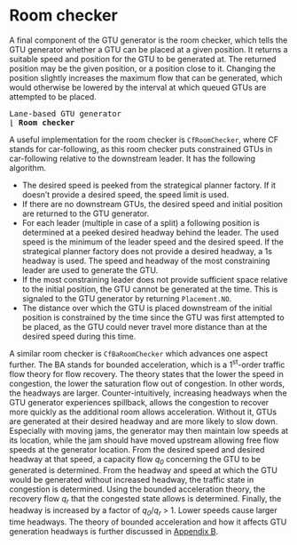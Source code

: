 # Room checker

A final component of the GTU generator is the room checker, which tells the GTU generator whether a GTU can be placed at a given position. It returns a suitable speed and position for the GTU to be generated at. The returned position may be the given position, or a position close to it. Changing the position slightly increases the maximum flow that can be generated, which would otherwise be lowered by the interval at which queued GTUs are attempted to be placed.

<pre>
Lane-based GTU generator
&lfloor; <b>Room checker</b>
</pre>

A useful implementation for the room checker is `CfRoomChecker`, where CF stands for car-following, as this room checker puts constrained GTUs in car-following relative to the downstream leader. It has the following algorithm.

* The desired speed is peeked from the strategical planner factory. If it doesn’t provide a desired speed, the speed limit is used.
* If there are no downstream GTUs, the desired speed and initial position are returned to the GTU generator.
* For each leader (multiple in case of a split) a following position is determined at a peeked desired headway behind the leader. The used speed is the minimum of the leader speed and the desired speed. If the strategical planner factory does not provide a desired headway, a 1s headway is used. The speed and headway of the most constraining leader are used to generate the GTU.
* If the most constraining leader does not provide sufficient space relative to the initial position, the GTU cannot be generated at the time. This is signaled to the GTU generator by returning `Placement.NO`.
* The distance over which the GTU is placed downstream of the initial position is constrained by the time since the GTU was first attempted to be placed, as the GTU could never travel more distance than at the desired speed during this time.

A similar room checker is `CfBaRoomChecker` which advances one aspect further. The BA stands for bounded acceleration, which is a 1<sup>st</sup>-order traffic flow theory for flow recovery. The theory states that the lower the speed in congestion, the lower the saturation flow out of congestion. In other words, the headways are larger. Counter-intuitively, increasing headways when the GTU generator experiences spillback, allows the congestion to recover more quickly as the additional room allows acceleration. Without it, GTUs are generated at their desired headway and are more likely to slow down. Especially with moving jams, the generator may then maintain low speeds at its location, while the jam should have moved upstream allowing free flow speeds at the generator location. From the desired speed and desired headway at that speed, a capacity flow <i>q<sub>0</sub></i> concerning the GTU to be generated is determined. From the headway and speed at which the GTU would be generated without increased headway, the traffic state in congestion is determined. Using the bounded acceleration theory, the recovery flow <i>q<sub>r</sub></i> that the congested state allows is determined. Finally, the headway is increased by a factor of <i>q<sub>0</sub></i>/<i>q<sub>r</sub></i>&nbsp;&gt;&nbsp;1. Lower speeds cause larger time headways. The theory of bounded acceleration and how it affects GTU generation headways is further discussed in [Appendix B](../99-appendices/queue-spillback.md).
